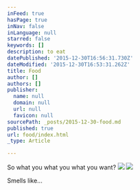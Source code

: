 ```yaml
---
inFeed: true
hasPage: true
inNav: false
inLanguage: null
starred: false
keywords: []
description: to eat
datePublished: '2015-12-30T16:56:31.730Z'
dateModified: '2015-12-30T16:53:31.262Z'
title: Food
author: []
authors: []
publisher:
  name: null
  domain: null
  url: null
  favicon: null
sourcePath: _posts/2015-12-30-food.md
published: true
url: food/index.html
_type: Article

---
```

So what you what you what you want?
![](https://the-grid-user-content.s3-us-west-2.amazonaws.com/8f93a67d-c71e-4ce9-9ffd-6542da03e82e.jpg)
![](https://the-grid-user-content.s3-us-west-2.amazonaws.com/661f3edb-86ba-4eb0-84c8-6a8a69f22329.jpg)

Smells like...